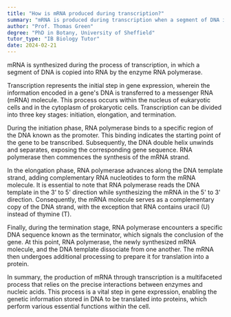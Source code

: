 ```yaml
---
title: "How is mRNA produced during transcription?"
summary: "mRNA is produced during transcription when a segment of DNA is copied into RNA by the enzyme RNA polymerase."
author: "Prof. Thomas Green"
degree: "PhD in Botany, University of Sheffield"
tutor_type: "IB Biology Tutor"
date: 2024-02-21
---
```


mRNA is synthesized during the process of transcription, in which a segment of DNA is copied into RNA by the enzyme RNA polymerase.

Transcription represents the initial step in gene expression, wherein the information encoded in a gene's DNA is transferred to a messenger RNA (mRNA) molecule. This process occurs within the nucleus of eukaryotic cells and in the cytoplasm of prokaryotic cells. Transcription can be divided into three key stages: initiation, elongation, and termination.

During the initiation phase, RNA polymerase binds to a specific region of the DNA known as the promoter. This binding indicates the starting point of the gene to be transcribed. Subsequently, the DNA double helix unwinds and separates, exposing the corresponding gene sequence. RNA polymerase then commences the synthesis of the mRNA strand.

In the elongation phase, RNA polymerase advances along the DNA template strand, adding complementary RNA nucleotides to form the mRNA molecule. It is essential to note that RNA polymerase reads the DNA template in the 3' to 5' direction while synthesizing the mRNA in the 5' to 3' direction. Consequently, the mRNA molecule serves as a complementary copy of the DNA strand, with the exception that RNA contains uracil (U) instead of thymine (T).

Finally, during the termination stage, RNA polymerase encounters a specific DNA sequence known as the terminator, which signals the conclusion of the gene. At this point, RNA polymerase, the newly synthesized mRNA molecule, and the DNA template dissociate from one another. The mRNA then undergoes additional processing to prepare it for translation into a protein.

In summary, the production of mRNA through transcription is a multifaceted process that relies on the precise interactions between enzymes and nucleic acids. This process is a vital step in gene expression, enabling the genetic information stored in DNA to be translated into proteins, which perform various essential functions within the cell.
    